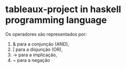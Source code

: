 # tableaux-project in haskell programming language

Os operadores são representados por:
1. & para a conjunção (AND),
2. | para a disjunção (OR), 
3. -> para a implicação, 
4. ~ para a negação
